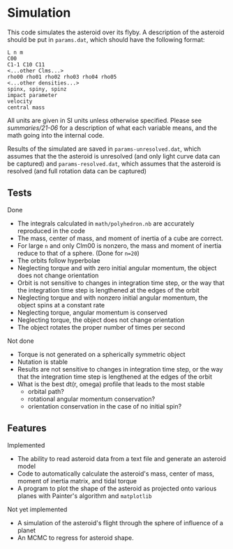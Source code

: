 # Simulation

This code simulates the asteroid over its flyby. A description of the asteroid should be put in `params.dat`, which should have the following format:
```
L n m
C00
C1-1 C10 C11
<...other Clms...>
rho00 rho01 rho02 rho03 rho04 rho05
<...other densities...>
spinx, spiny, spinz
impact parameter
velocity
central mass
```
All units are given in SI units unless otherwise specified. Please see *summaries/21-06* for a description of what each variable means, and the math going into the internal code.

Results of the simulated are saved in `params-unresolved.dat`, which assumes that the the asteroid is unresolved (and only light curve data can be captured) and `params-resolved.dat`, which assumes that the asteroid is resolved (and full rotation data can be captured)

## Tests
Done
- The integrals calculated in `math/polyhedron.nb` are accurately reproduced in the code
- The mass, center of mass, and moment of inertia of a cube are correct.
- For large `n` and only Clm00 is nonzero, the mass and moment of inertia reduce to that of a sphere. (Done for `n=20`)
- The orbits follow hyperbolae
- Neglecting torque and with zero initial angular momentum, the object does not change orientation
- Orbit is not sensitive to changes in integration time step, or the way that the integration time step is lengthened at the edges of the orbit
- Neglecting torque and with nonzero initial angular momentum, the object spins at a constant rate
- Neglecting torque, angular momentum is conserved
- Neglecting torque, the object does not change orientation
- The object rotates the proper number of times per second

Not done
- Torque is not generated on a spherically symmetric object
- Nutation is stable
- Results are not sensitive to changes in integration time step, or the way that the integration time step is lengthened at the edges of the orbit
- What is the best dt(r, omega) profile that leads to the most stable
    - orbital path?
    - rotational angular momentum conservation?
    - orientation conservation in the case of no initial spin?

## Features
Implemented
- The ability to read asteroid data from a text file and generate an asteroid model
- Code to automatically calculate the asteroid's mass, center of mass, moment of inertia matrix, and tidal torque
- A program to plot the shape of the asteroid as projected onto various planes with Painter's algorithm and `matplotlib`

Not yet implemented
- A simulation of the asteroid's flight through the sphere of influence of a planet
- An MCMC to regress for asteroid shape.

